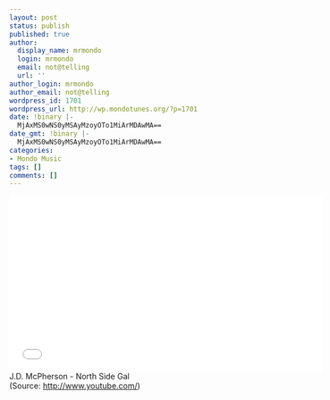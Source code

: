 ```yaml
---
layout: post
status: publish
published: true
author:
  display_name: mrmondo
  login: mrmondo
  email: not@telling
  url: ''
author_login: mrmondo
author_email: not@telling
wordpress_id: 1701
wordpress_url: http://wp.mondotunes.org/?p=1701
date: !binary |-
  MjAxMS0wNS0yMSAyMzoyOTo1MiArMDAwMA==
date_gmt: !binary |-
  MjAxMS0wNS0yMSAyMzoyOTo1MiArMDAwMA==
categories:
- Mondo Music
tags: []
comments: []
---
```

<iframe width="560" height="315" src="//www.youtube.com/embed/aZGn4LncY0g" frameborder="0"> </iframe>
J.D. McPherson - North Side Gal
<div class="attribution">(<span>Source:</span> <a href="http://www.youtube.com/">http://www.youtube.com/</a>)</div>
